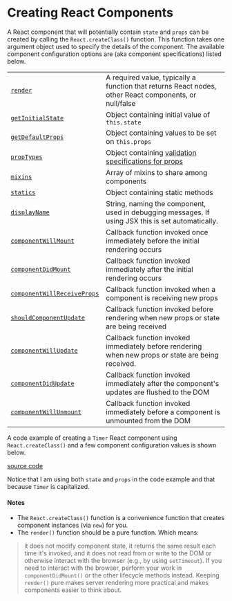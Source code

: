 # Creating React Components

A React component that will potentially contain `state` and `props` can be created by calling the `React.createClass()` function. This function takes one argument object used to specify the details of the component. The available component configuration options are (aka component specifications) listed below.


<table>
  <tr>
    <td><a href="http://facebook.github.io/react/docs/component-specs.html#render"><code>render</code></a></td>
    <td>A required value, typically a function that returns React nodes, other React components, or null/false</td>
  </tr>

  <tr>
    <td><a href="http://facebook.github.io/react/docs/component-specs.html#getinitialstate"><code>getInitialState</code></a></td>
    <td>Object containing initial value of <code>this.state</code></td>
  </tr>

  <tr>
  <td><a href="http://facebook.github.io/react/docs/component-specs.html#getdefaultprops"><code>getDefaultProps</code></a></td>
  <td> Object containing values to be set on <code>this.props</code></td>
</tr>

<tr>
  <td><a href="http://facebook.github.io/react/docs/component-specs.html#proptypes"><code>propTypes</code></a></td>
  <td>Object containing <a href="http://facebook.github.io/react/docs/reusable-components.html#prop-validation">validation specifications for props</a></td>
</tr>

<tr>
  <td><a href="http://facebook.github.io/react/docs/component-specs.html#mixins"><code>mixins</code></a> </td>
  <td>Array of mixins to share among components</td>
</tr>

<tr>
  <td><a href="http://facebook.github.io/react/docs/component-specs.html#statics"><code>statics</code></a> </td>
  <td>Object containing static methods</td>
</tr>

<tr>
  <td><a href="http://facebook.github.io/react/docs/component-specs.html#displayname"><code>displayName</code></a></td>
  <td>String, naming the component, used in debugging messages. If using JSX this is set automatically.</td>
</tr>

<tr>
  <td><a href="http://facebook.github.io/react/docs/component-specs.html#displayname"><code>componentWillMount</code></a></td>
  <td>Callback function invoked once immediately before the initial rendering occurs</td>
</tr>

<tr>
  <td><a href="http://facebook.github.io/react/docs/component-specs.html#mounting-componentdidmount"><code>componentDidMount</code></a></td>
  <td>Callback function invoked immediately after the initial rendering occurs</td>
</tr>

<tr>
  <td><a href="http://facebook.github.io/react/docs/component-specs.html#updating-componentwillreceiveprops"><code>componentWillReceiveProps</code></a></td>
  <td>Callback function invoked when a component is receiving new props</td>
</tr>

<tr>
  <td><a href="http://facebook.github.io/react/docs/component-specs.html#updating-shouldcomponentupdate"><code>shouldComponentUpdate</code></a></td>
  <td>Callback function invoked before rendering when new props or state are being received</td>
</tr>

<tr>
  <td><a href="http://facebook.github.io/react/docs/component-specs.html#updating-componentwillupdate"><code>componentWillUpdate</code></a></td>
  <td>Callback function invoked immediately before rendering when new props or state are being received.</td>
</tr>

<tr>
  <td><a href="http://facebook.github.io/react/docs/component-specs.html#updating-componentdidupdate"><code>componentDidUpdate</code></a></td>
  <td>Callback function invoked immediately after the component&#39;s updates are flushed to the DOM</td>
</tr>

<tr>
  <td><a href="http://facebook.github.io/react/docs/component-specs.html#unmounting-componentwillunmount"><code>componentWillUnmount</code></a></td>
  <td>Callback function invoked immediately before a component is unmounted from the DOM</td>
</tr>
</table>


A code example of creating a `Timer` React component using `React.createClass()` and a few component configuration values is shown below.

[source code](https://jsfiddle.net/12u58fjb/#tabs=js,result,html,resources)

Notice that I am using both `state` and `props` in the code example and that because `Timer` is capitalized.

#### Notes

* The `React.createClass()` function is a convenience function that creates component instances (via `new`) for you.
* The `render()` function should be a pure function. Which means:

>it does not modify component state, it returns the same result each time it's invoked, and it does not read from or write to the DOM or otherwise interact with the browser (e.g., by using `setTimeout`). If you need to interact with the browser, perform your work in `componentDidMount()` or the other lifecycle methods instead. Keeping `render()` pure makes server rendering more practical and makes components easier to think about.
